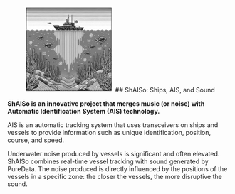 <div align="center">

<img src="/assets/shaiso.png" width="200px">
## ShAISo: Ships, AIS, and Sound

</div>

**ShAISo is an innovative project that merges music (or noise) with Automatic Identification System (AIS) technology.**

AIS is an automatic tracking system that uses transceivers on ships and vessels to provide information such as unique identification, position, course, and speed.

Underwater noise produced by vessels is significant and often elevated. ShAISo combines real-time vessel tracking with sound generated by PureData. The noise produced is directly influenced by the positions of the vessels in a specific zone: the closer the vessels, the more disruptive the sound.
